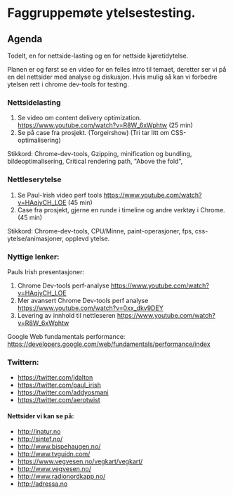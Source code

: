 # Faggruppemøte ytelsestesting.

## Agenda

Todelt, en for nettside-lasting og en for nettside kjøretidytelse.

Planen er og først se en video for en felles intro til temaet, deretter ser vi på en del nettsider med analyse og diskusjon. Hvis mulig så kan vi forbedre ytelsen rett i chrome dev-tools for testing.

### Nettsidelasting
1. Se video om content delivery optimization.  https://www.youtube.com/watch?v=R8W_6xWphtw (25 min)
2. Se på case fra prosjekt. (Torgeirshow) (Tri tar litt om CSS-optimalisering)

Stikkord: Chrome-dev-tools, Gzipping, minification og bundling, bildeoptimalisering, Critical rendering path, "Above the fold",

### Nettleserytelse
1. Se Paul-Irish video perf tools https://www.youtube.com/watch?v=HAqjyCH_LOE (45 min)
2. Case fra prosjekt, gjerne en runde i timeline og andre verktøy i Chrome. (45 min)

Stikkord: Chrome-dev-tools, CPU/Minne, paint-operasjoner, fps, css-ytelse/animasjoner, opplevd ytelse.

### Nyttige lenker:

Pauls Irish presentasjoner:

1. Chrome Dev-tools perf-analyse https://www.youtube.com/watch?v=HAqjyCH_LOE
2. Mer avansert Chrome Dev-tools perf analyse https://www.youtube.com/watch?v=0xx_dkv9DEY
3. Levering av innhold til nettleseren https://www.youtube.com/watch?v=R8W_6xWphtw

Google Web fundamentals performance:
https://developers.google.com/web/fundamentals/performance/index

### Twittern:
* https://twitter.com/jdalton
* https://twitter.com/paul_irish
* https://twitter.com/addyosmani
* https://twitter.com/aerotwist

#### Nettsider vi kan se på:

* http://inatur.no
* http://sintef.no/
* http://www.bispehaugen.no/
* http://www.tvguidn.com/
* https://www.vegvesen.no/vegkart/vegkart/
* http://www.vegvesen.no/
* http://www.radionordkapp.no/
* http://adressa.no
